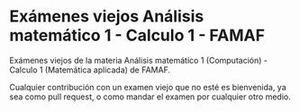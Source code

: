 # Exámenes viejos Análisis matemático 1 - Calculo 1 - FAMAF

Exámenes viejos de la materia Análisis matemático 1 (Computación) - Calculo 1 (Matemática aplicada) de FAMAF.

Cualquier contribución con un examen viejo que no esté es bienvenida, ya sea como pull request, o como mandar el examen por cualquier otro medio.


